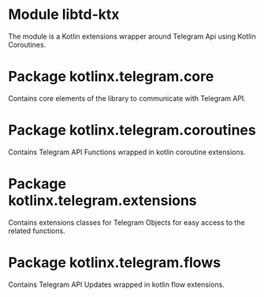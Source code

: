 # Module libtd-ktx

The module is a Kotlin extensions wrapper around Telegram Api using Kotlin Coroutines.

# Package kotlinx.telegram.core

Contains core elements of the library to communicate with Telegram API.

# Package kotlinx.telegram.coroutines

Contains Telegram API Functions wrapped in kotlin coroutine extensions.

# Package kotlinx.telegram.extensions

Contains extensions classes for Telegram Objects for easy access to the related functions.

# Package kotlinx.telegram.flows

Contains Telegram API Updates wrapped in kotlin flow extensions.